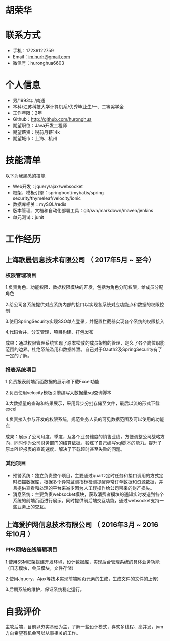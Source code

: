 # 胡荣华

# 联系方式

- 手机：17236122759
- Email：im.hurh@gmail.com
- 微信号：huronghua6603

# 个人信息

- 男/1993年 /南通
- 本科/江苏科技大学计算机系/优秀毕业生/一、二等奖学金
- 工作年限：2年
- Github：http://github.com/huronghua
- 期望职位：Java开发工程师
- 期望薪资：税前月薪14k
- 期望城市：上海、杭州

# 技能清单

以下为我熟悉的技能

- Web开发：jquery/ajax/websocket
- 框架、模板引擎：springboot/mybatis/spring security/thymeleaf/velocity/ionic
- 数据库相关：mySQL/redis
- 版本管理、文档和自动化部署工具：git/svn/markdown/maven/jenkins
- 单元测试：junit

# 工作经历

## 上海歌晨信息技术有限公司 （ 2017年5月 ~ 至今）

### 权限管理项目

1.负责角色、功能权限、数据权限模块的开发，包括为角色分配权限，给成员分配角色 

2.给公司各系统提供对应系统内部的接口以实现各系统对应功能点和数据的权限控制 

3.使用SpringSecurity实现SSO单点登录，并配置拦截器实现各个系统的权限接入 

4.代码合并、分支管理，项目构建、打包发布 

成果：通过权限管理系统实现了原本松散的成员架构的管理，定义了各个岗位职能范围的边界。杜绝系统滥用和数据外泄。自己对于Oauth2及SpringSecurity有了一定的了解。

### 报表系统项目
1.负责报表前端页面数据的展示和下载Excel功能 

2.负责使用velocity模板引擎编写大数据量sql查询脚本 

3.大数据量的查询和结果展示，采用异步分批存储至文件，最后以流的形式下载excel 

4.负责接入参与开发的权限系统，规范业务人员的可见数据范围及可以使用的功能点 

成果：展示了公司月度，季度，及各个业务维度的销售业绩，方便调整公司战略方向，同时作为公司财务部门的结算依据。锻炼了自己编写sql脚本的能力。提升了原本PHP报表的查询速度、解决了下载超时甚至失败的问题。

### 其他项目

- 预警系统：独立负责整个项目，主要通过quartz定时任务和接口调用的方式定时扫描数据库，根据多个异常监测指标检测提醒异常订单数据和资源数据，并且提供查看和处理的平台来减少因为人工误操作给公司带来的财产损失。
- 消息系统：主要负责websocket模块，获取消费者模块的通知实时发送到各个系统的前端页面进行展示。同时提供前后端交互功能，通过websocket支持一些业务上的交互。

## 上海爱护网信息技术有限公司 （ 2016年3月 ~ 2016年10月 ）

### PPK网站在线编辑项目

1.使用SSM框架搭建开发环境，设计数据库，实现后台管理系统的具体业务功能（日志模块，会员模块，文件存储） 

2.使用Jquery、Ajax等技术实现前端网页元素的生成，生成文件的文件的上传）

3.后期系统的维护，保证系统稳定运行。 

# 自我评价
主攻后端，目前以夯实基础为主，了解一些设计模式，喜欢多线程、高并发，jvm方向希望有机会可以从事相关的工作。
